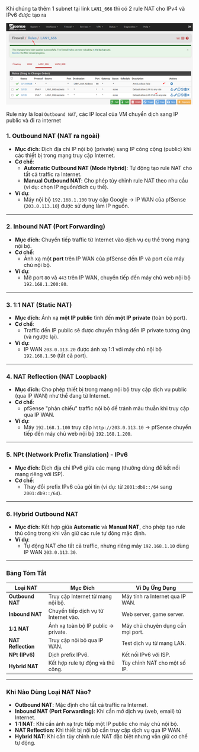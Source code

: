 Khi chúng ta thêm 1 subnet tại link ``LAN1_666`` thì có 2 rule NAT cho IPv4 và IPv6 được tạo ra

  <img src="pFsenseimages/Screenshot_59.png">

Rule này là loại ``Outbound NAT``, các IP local của VM chuyển dịch sang IP public và đi ra internet 

### **1. Outbound NAT (NAT ra ngoài)**
- **Mục đích**: Dịch địa chỉ IP nội bộ (private) sang IP công cộng (public) khi các thiết bị trong mạng truy cập Internet.  
- **Cơ chế**:  
  - **Automatic Outbound NAT (Mode Hybrid)**: Tự động tạo rule NAT cho tất cả traffic ra Internet.  
  - **Manual Outbound NAT**: Cho phép tùy chỉnh rule NAT theo nhu cầu (ví dụ: chọn IP nguồn/đích cụ thể).  
- **Ví dụ**:  
  - Máy nội bộ `192.168.1.100` truy cập Google → IP WAN của pfSense (`203.0.113.10`) được sử dụng làm IP nguồn.  

---

### **2. Inbound NAT (Port Forwarding)**
- **Mục đích**: Chuyển tiếp traffic từ Internet vào dịch vụ cụ thể trong mạng nội bộ.  
- **Cơ chế**:  
  - Ánh xạ một **port** trên IP WAN của pfSense đến IP và port của máy chủ nội bộ.  
- **Ví dụ**:  
  - Mở port `80` và `443` trên IP WAN, chuyển tiếp đến máy chủ web nội bộ `192.168.1.200:80`.  

---

### **3. 1:1 NAT (Static NAT)**  
- **Mục đích**: Ánh xạ **một IP public** tĩnh đến **một IP private** (toàn bộ port).  
- **Cơ chế**:  
  - Traffic đến IP public sẽ được chuyển thẳng đến IP private tương ứng (và ngược lại).  
- **Ví dụ**:  
  - IP WAN `203.0.113.20` được ánh xạ 1:1 với máy chủ nội bộ `192.168.1.50` (tất cả port).  

---

### **4. NAT Reflection (NAT Loopback)**  
- **Mục đích**: Cho phép thiết bị trong mạng nội bộ truy cập dịch vụ public (qua IP WAN) như thể đang từ Internet.  
- **Cơ chế**:  
  - pfSense "phản chiếu" traffic nội bộ để tránh mâu thuẫn khi truy cập qua IP WAN.  
- **Ví dụ**:  
  - Máy `192.168.1.100` truy cập `http://203.0.113.10` → pfSense chuyển tiếp đến máy chủ web nội bộ `192.168.1.200`.  

---

### **5. NPt (Network Prefix Translation) - IPv6**  
- **Mục đích**: Dịch địa chỉ IPv6 giữa các mạng (thường dùng để kết nối mạng riêng với ISP).  
- **Cơ chế**:  
  - Thay đổi prefix IPv6 của gói tin (ví dụ: từ `2001:db8::/64` sang `2001:db9::/64`).  

---

### **6. Hybrid Outbound NAT**  
- **Mục đích**: Kết hợp giữa **Automatic** và **Manual NAT**, cho phép tạo rule thủ công trong khi vẫn giữ các rule tự động mặc định.  
- **Ví dụ**:  
  - Tự động NAT cho tất cả traffic, nhưng riêng máy `192.168.1.10` dùng IP WAN `203.0.113.30`.  

---

### **Bảng Tóm Tắt**
| Loại NAT              | Mục Đích                              | Ví Dụ Ứng Dụng                     |
|-----------------------|---------------------------------------|-------------------------------------|
| **Outbound NAT**      | Truy cập Internet từ mạng nội bộ.     | Máy tính ra Internet qua IP WAN.    |
| **Inbound NAT**       | Chuyển tiếp dịch vụ từ Internet vào.  | Web server, game server.            |
| **1:1 NAT**           | Ánh xạ toàn bộ IP public → private.   | Máy chủ chuyên dụng cần mọi port.   |
| **NAT Reflection**    | Truy cập nội bộ qua IP WAN.           | Test dịch vụ từ mạng LAN.           |
| **NPt (IPv6)**        | Dịch prefix IPv6.                     | Kết nối IPv6 với ISP.               |
| **Hybrid NAT**        | Kết hợp rule tự động và thủ công.      | Tùy chỉnh NAT cho một số IP.        |

---

### **Khi Nào Dùng Loại NAT Nào?**
- **Outbound NAT**: Mặc định cho tất cả traffic ra Internet.  
- **Inbound NAT (Port Forwarding)**: Khi cần mở dịch vụ (web, email) từ Internet.  
- **1:1 NAT**: Khi cần ánh xạ trực tiếp một IP public cho máy chủ nội bộ.  
- **NAT Reflection**: Khi thiết bị nội bộ cần truy cập dịch vụ qua IP WAN.  
- **Hybrid NAT**: Khi cần tùy chỉnh rule NAT đặc biệt nhưng vẫn giữ cơ chế tự động. 